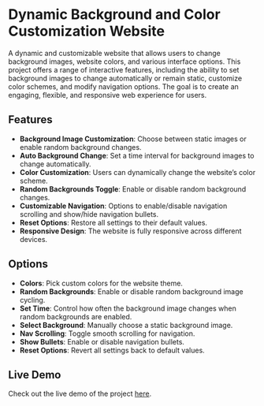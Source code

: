 # Dynamic Background and Color Customization Website

A dynamic and customizable website that allows users to change background images, website colors, and various interface options. This project offers a range of interactive features, including the ability to set background images to change automatically or remain static, customize color schemes, and modify navigation options. The goal is to create an engaging, flexible, and responsive web experience for users.

## Features

- **Background Image Customization**: Choose between static images or enable random background changes.
- **Auto Background Change**: Set a time interval for background images to change automatically.
- **Color Customization**: Users can dynamically change the website’s color scheme.
- **Random Backgrounds Toggle**: Enable or disable random background changes.
- **Customizable Navigation**: Options to enable/disable navigation scrolling and show/hide navigation bullets.
- **Reset Options**: Restore all settings to their default values.
- **Responsive Design**: The website is fully responsive across different devices.

## Options

- **Colors**: Pick custom colors for the website theme.
- **Random Backgrounds**: Enable or disable random background image cycling.
- **Set Time**: Control how often the background image changes when random backgrounds are enabled.
- **Select Background**: Manually choose a static background image.
- **Nav Scrolling**: Toggle smooth scrolling for navigation.
- **Show Bullets**: Enable or disable navigation bullets.
- **Reset Options**: Revert all settings back to default values.

## Live Demo

Check out the live demo of the project [here](https://omar-ra7al.github.io/Space-Design/).

